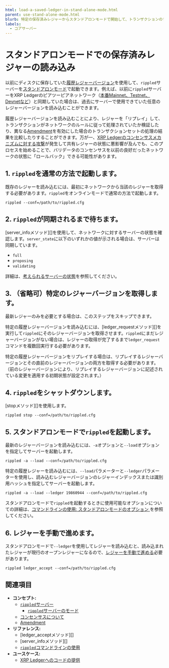 ```yaml
---
html: load-a-saved-ledger-in-stand-alone-mode.html
parent: use-stand-alone-mode.html
blurb: 特定の保存済みレジャーからスタンドアロンモードで開始して、トランザクションのテストやリプレイを行います。
labels:
  - コアサーバー
---
```

# スタンドアロンモードでの保存済みレジャーの読み込み

以前にディスクに保存していた[履歴レジャーバージョン](../../concepts/ledgers/index.md)を使用して、`rippled`サーバーを[スタンドアロンモード](../../concepts/networks-and-servers/rippled-server-modes.md)で起動できます。例えば、以前に`rippled`サーバーをXRP Ledgerのピアツーピアネットワーク（[本番Mainnet、Testnet、Devnetなど](../../concepts/networks-and-servers/parallel-networks.md)）と同期していた場合は、過去にサーバーで使用できていた任意のレジャーバージョンを読み込むことができます。

履歴レジャーバージョンを読み込むことにより、レジャーを「リプレイ」して、トランザクションがネットワークのルールに従って処理されていたか検証したり、異なる[Amendment](../../concepts/networks-and-servers/amendments.md)を有効にした場合のトランザクションセットの処理の結果を比較したりすることができます。万が一、[XRP Ledgerのコンセンサスメカニズムに対する攻撃](../../concepts/consensus-protocol/consensus-protections.md)が発生して共有レジャーの状態に悪影響が及んでも、このプロセスを始めることで、バリデータのコンセンサスを以前の良好だったネットワークの状態に「ロールバック」できる可能性があります。

## 1. `rippled`を通常の方法で起動します。

既存のレジャーを読み込むには、最初にネットワークから当該のレジャーを取得する必要があります。`rippled`をオンラインモードで通常の方法で起動します。

```
rippled --conf=/path/to/rippled.cfg
```

## 2. `rippled`が同期されるまで待ちます。

[server_infoメソッド][]を使用して、ネットワークに対するサーバーの状態を確認します。`server_state`に以下のいずれかの値が示される場合は、サーバーは同期しています。

* `full`
* `proposing`
* `validating`

詳細は、[考えられるサーバーの状態](../../references/http-websocket-apis/api-conventions/rippled-server-states.md)を参照してください。

## 3. （省略可）特定のレジャーバージョンを取得します。

最新レジャーのみを必要とする場合は、このステップをスキップできます。

特定の履歴レジャーバージョンを読み込むには、[ledger_requestメソッド][]を実行して`rippled`にそのレジャーバージョンを取得させます。`rippled`にまだレジャーバージョンがない場合は、レジャーの取得が完了するまで`ledger_request`コマンドを複数回実行する必要があります。

特定の履歴レジャーバージョンをリプレイする場合は、リプレイするレジャーバージョンとその直前のレジャーバージョンの両方を取得する必要があります。（前のレジャーバージョンにより、リプレイするレジャーバージョンに記述されている変更を適用する初期状態が設定されます。）

## 4. `rippled`をシャットダウンします。

[stopメソッド][]を使用します。

```
rippled stop --conf=/path/to/rippled.cfg
```

## 5. スタンドアロンモードで`rippled`を起動します。

最新のレジャーバージョンを読み込むには、`-a`オプションと`--load`オプションを指定してサーバーを起動します。

```
rippled -a --load --conf=/path/to/rippled.cfg
```

特定の履歴レジャーを読み込むには、`--load`パラメーターと`--ledger`パラメーターを使用し、読み込むレジャーバージョンのレジャーインデックスまたは識別用ハッシュを指定してサーバーを起動します。

```
rippled -a --load --ledger 19860944 --conf=/path/to/rippled.cfg
```

スタンドアロンモードで`rippled`を起動するときに使用可能なオプションについての詳細は、[コマンドラインの使用: スタンドアロンモードのオプション ](../commandline-usage.md#スタンドアロンモードのオプション)を参照してください。

## 6. レジャーを手動で進めます。

スタンドアロンモードで`--ledger`を使用してレジャーを読み込むと、読み込まれたレジャーが現行のオープンレジャーになるので、[レジャーを手動で進める](advance-the-ledger-in-stand-alone-mode.md)必要があります。

```
rippled ledger_accept --conf=/path/to/rippled.cfg
```

## 関連項目

- **コンセプト:**
    - [`rippled`サーバー](../../concepts/networks-and-servers/index.md)
      - [`rippled`サーバーのモード](../../concepts/networks-and-servers/rippled-server-modes.md)
    - [コンセンサスについて](../../concepts/consensus-protocol/index.md)
    - [Amendment](../../concepts/networks-and-servers/amendments.md)
- **リファレンス:**
    - [ledger_acceptメソッド][]
    - [server_infoメソッド][]
    - [`rippled`コマンドラインの使用](../commandline-usage.md)
- **ユースケース:**
    - [XRP Ledgerへのコードの提供](../../resources/contribute-code/contribute-code.md)
